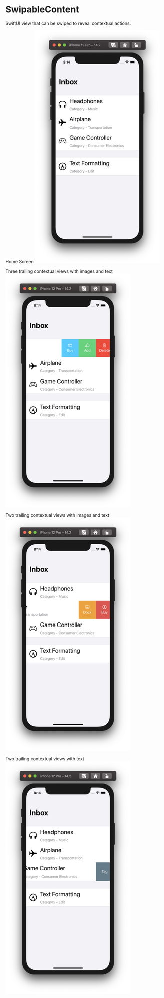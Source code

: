 # SwipableContent
SwiftUI view that can be swiped to reveal contextual actions.

Home Screen
<img src="./Images/Image1.png" width="400">

Three trailing contextual views with images and text
<img src="./Images/Image2.png" width="400">

Two trailing contextual views with images and text
<img src="./Images/Image3.png" width="400">

Two trailing contextual views with text
<img src="./Images/Image4.png" width="400">
